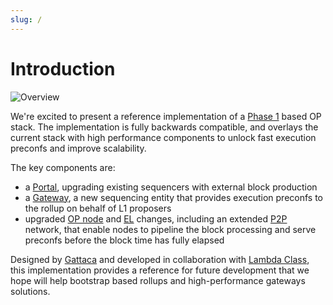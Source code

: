 ```yaml
---
slug: /
---
```


# Introduction

![Overview](/img/overview.png)

We're excited to present a reference implementation of a [Phase 1](/overview#1-initial-deployment) based OP stack. The implementation is fully backwards compatible, and overlays the current stack with high performance components to unlock fast execution preconfs and improve scalability.

The key components are:
- a [Portal](/architecture/portal), upgrading existing sequencers with external block production
- a [Gateway](/architecture/gateway), a new sequencing entity that provides execution preconfs to the rollup on behalf of L1 proposers
- upgraded [OP node](/architecture/consensus) and [EL](/architecture/execution) changes, including an extended [P2P](/architecture/p2p) network, that enable nodes to pipeline the block processing and serve preconfs before the block time has fully elapsed


Designed by [Gattaca](https://gattaca.com/) and developed in collaboration with [Lambda Class](https://lambdaclass.com/), this implementation provides a reference for future development that we hope will help bootstrap based rollups and high-performance gateways solutions.
